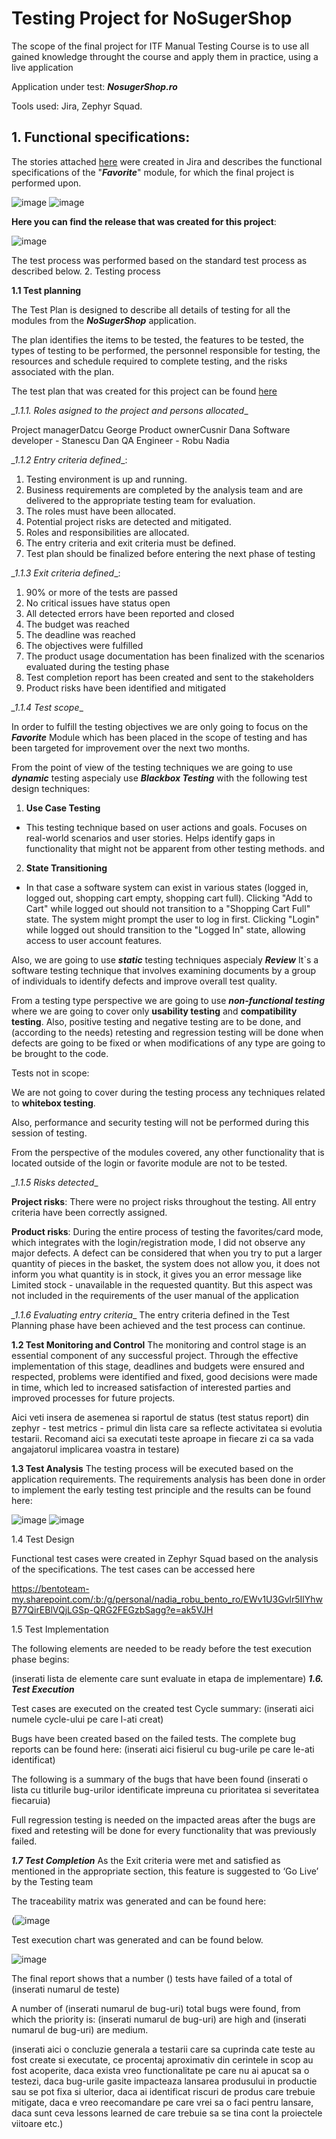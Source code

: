 # Testing Project for **NoSugerShop**

The scope of the final project for ITF Manual Testing Course is to use all gained knowledge throught the course and apply them in practice, using a live application

Application under test: ***NosugerShop.ro***

Tools used: Jira, Zephyr Squad.
## 1. Functional specifications:

The stories attached [here](https://github.com/Nadia22ST3/Testare_Manuala/blob/main/jira_story.docx) were created in Jira and describes the functional specifications of the "**_Favorite_**" module, for which the final project is performed upon.

![image](https://github.com/Nadia22ST3/Testare_Manuala/assets/172371046/c7347f6c-bd50-4571-95c4-5318e2892f4d)
![image](https://github.com/Nadia22ST3/Testare_Manuala/assets/172371046/7dab7167-57c9-41e8-954c-81f429f8b3b6)


**Here you can find the release that was created for this project**:

![image](https://github.com/Nadia22ST3/Testare_Manuala/assets/172371046/8dd1574f-b290-46bc-b0aa-b7e77c99eacc)


The test process was performed based on the standard test process as described below.
2. Testing process

**1.1 Test planning**

The Test Plan is designed to describe all details of testing for all the modules from the ***NoSugerShop*** application.

The plan identifies the items to be tested, the features to be tested, the types of testing to be performed, the personnel responsible for testing, the resources and schedule required to complete testing, and the risks associated with the plan. 

The test plan that was created for this project can be found [here](https://github.com/Nadia22ST3/Testare_Manuala/blob/main/Plan%20de%20Testare%20.docx) 


*_1.1.1. Roles asigned to the project and persons allocated*_

<tabel>
   <tr><td>Project manager</td><td>Datcu George</tr>
   <tr><td>Product owner</td><td>Cusnir Dana</tr>
    Software developer - Stanescu Dan 
    QA Engineer - Robu Nadia

*_1.1.2 Entry criteria defined*_:

1. Testing environment is up and running.
2. Business requirements are completed by the analysis team and are delivered to the appropriate testing team for evaluation.
3. The roles must have been allocated.
4. Potential project risks are detected and mitigated.
5. Roles and responsibilities are allocated.
6. The entry criteria and exit criteria must be defined.
7. Test plan should be finalized before entering the next phase of testing

*_1.1.3 Exit criteria defined*_:

1. 90%  or more of the tests are passed
2. No critical issues have status open
3. All detected errors have been reported and closed
4. The budget was reached
5. The deadline was reached
6. The objectives were fulfilled
7. The product usage documentation has been finalized with the scenarios evaluated during the testing phase
8. Test completion report has been created and sent to the stakeholders
9. Product risks have been identified and mitigated

*_1.1.4 Test scope*_

In order to fulfill the testing objectives we are only going to focus on the ***Favorite*** Module which has been placed in the scope of testing and has been targeted for improvement over the next two months.

From the point of view of the testing techniques we are going to use ***dynamic*** testing aspecialy use ***Blackbox Testing*** with the following test design techniques:
1. **Use Case Testing**
- This testing technique based on user actions and goals. Focuses on real-world scenarios and user stories. Helps identify gaps in functionality that might not be apparent from other testing methods.
    and
2. **State Transitioning**
   
- In that case a software system can exist in various states (logged in, logged out, shopping cart empty, shopping cart full). Clicking "Add to Cart" while logged out should not transition to a "Shopping Cart Full" state. The system might prompt the user to log in first. Clicking "Login" while logged out should transition to the "Logged In" state, allowing access to user account features.

Also, we are going to use ***static*** testing techniques aspecialy ***Review***
It`s a software testing technique that involves examining documents by a group of individuals to identify defects and improve overall test quality.

From a testing type perspective we are going to use ***non-functional testing*** where we are going to cover only **usability testing** and **compatibility testing**. Also, positive testing and negative testing are to be done, and (according to the needs) retesting and regression testing will be done when defects are going to be fixed or when modifications of any type are going to be brought to the code.

Tests not in scope:

We are not going to cover during the testing process any techniques related to **whitebox testing**.

Also, performance and security testing will not be performed during this session of testing.

From the perspective of the modules covered, any other functionality that is located outside of the login or favorite module are not to be tested.

*_1.1.5 Risks detected*_

**Project risks**: There were no project risks throughout the testing. All entry criteria have been correctly assigned.

**Product risks**: During the entire process of testing the favorites/card mode, which integrates with the login/registration mode, I did not observe any major defects. A defect can be considered that when you try to put a larger quantity of pieces in the basket, the system does not allow you, it does not inform you what quantity is in stock, it gives you an error message like Limited stock - unavailable in the requested quantity. But this aspect was not included in the requirements of the user manual of the application

*_1.1.6 Evaluating entry criteria*_
The entry criteria defined in the Test Planning phase have been achieved and the test process can continue.

**1.2 Test Monitoring and Control**
The monitoring and control stage is an essential component of any successful project. Through the effective implementation of this stage, deadlines and budgets were ensured and respected, problems were identified and fixed, good decisions were made in time, which led to increased satisfaction of interested parties and improved processes for future projects.

Aici veti insera de asemenea si raportul de status (test status report) din zephyr - test metrics - primul din lista care sa reflecte activitatea si evolutia testarii. Recomand aici sa executati teste aproape in fiecare zi ca sa vada angajatorul implicarea voastra in testare)

 
**1.3 Test Analysis**
The testing process will be executed based on the application requirements.
The requirements analysis has been done in order to implement the early testing test principle and the results can be found here:

![image](https://github.com/Nadia22ST3/Testare_Manuala/assets/172371046/3b641302-4c64-4232-a6fd-2499d692e5e7)
![image](https://github.com/Nadia22ST3/Testare_Manuala/assets/172371046/36ab2b9f-2d1b-48b0-8651-9cbddf8eb8ed)

1.4 Test Design

Functional test cases were created in Zephyr Squad based on the analysis of the specifications. The test cases can be accessed here  

https://bentoteam-my.sharepoint.com/:b:/g/personal/nadia_robu_bento_ro/EWv1U3Gvlr5IlYhwB77QirEBlVQjLGSp-QRG2FEGzbSagg?e=ak5VJH

1.5 Test Implementation

The following elements are needed to be ready before the test execution phase begins:

(inserati lista de elemente care sunt evaluate in etapa de implementare)
***1.6. Test Execution***

Test cases are executed on the created test Cycle summary: (inserati aici numele cycle-ului pe care l-ati creat)

Bugs have been created based on the failed tests. The complete bug reports can be found here: (inserati aici fisierul cu bug-urile pe care le-ati identificat)

The following is a summary of the bugs that have been found (inserati o lista cu titlurile bug-urilor identificate impreuna cu prioritatea si severitatea fiecaruia)

Full regression testing is needed on the impacted areas after the bugs are fixed and retesting will be done for every functionality that was previously failed.

***1.7 Test Completion***
As the Exit criteria were met and satisfied as mentioned in the appropriate section, this feature is suggested to ‘Go Live’ by the Testing team

The traceability matrix was generated and can be found here: 

(![image](https://github.com/Nadia22ST3/Testare_Manuala/assets/172371046/d6dcf7c3-7c92-4c4f-b3d7-016bce77e41c)

Test execution chart was generated and can be found below.

![image](https://github.com/Nadia22ST3/Testare_Manuala/assets/172371046/10249d30-7071-4dfb-897e-f022be1663ed)


The final report shows that a number () tests have failed of a total of (inserati numarul de teste)

A number of (inserati numarul de bug-uri) total bugs were found, from which the priority is: (inserati numarul de bug-uri) are high and (inserati numarul de bug-uri) are medium.

(inserati aici o concluzie generala a testarii care sa cuprinda cate teste au fost create si executate, ce procentaj aproximativ din cerintele in scop au fost acoperite, daca exista vreo functionalitate pe care nu ai apucat sa o testezi, daca bug-urile gasite impacteaza lansarea produsului in productie sau se pot fixa si ulterior, daca ai identificat riscuri de produs care trebuie mitigate, daca e vreo reecomandare pe care vrei sa o faci pentru lansare, daca sunt ceva lessons learned de care trebuie sa se tina cont la proiectele viitoare etc.)
